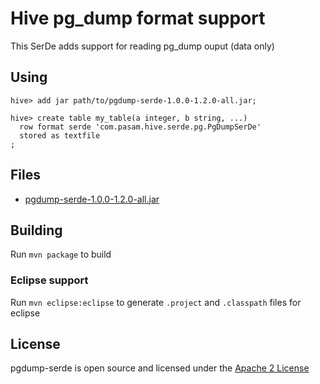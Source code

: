 # Hive pg_dump format support

This SerDe adds support for reading pg_dump ouput (data only)

## Using

```
hive> add jar path/to/pgdump-serde-1.0.0-1.2.0-all.jar;

hive> create table my_table(a integer, b string, ...)
  row format serde 'com.pasam.hive.serde.pg.PgDumpSerDe'
  stored as textfile
;
```

## Files

* [pgdump-serde-1.0.0-1.2.0-all.jar](https://github.com/spasam/pgdump-serde/releases/download/1.0.0/pgdump-serde-1.0.0-1.2.0-all.jar)


## Building

Run `mvn package` to build

### Eclipse support

Run `mvn eclipse:eclipse` to generate `.project` and `.classpath` files for eclipse

## License

pgdump-serde is open source and licensed under the [Apache 2 License](http://www.apache.org/licenses/LICENSE-2.0.html)
